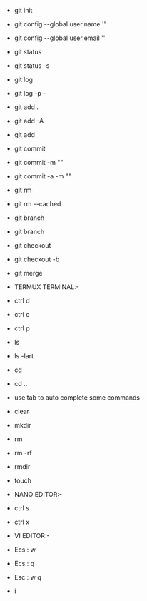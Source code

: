 - git init

- git config --global user.name '<choose a user name>'
- git config --global user.email '<enter a email id>'

- git status
- git status -s

- git log
- git log -p -<any number>

- git add .
- git add -A
- git add <file name>

- git commit
- git commit -m "<your reason>"
- git commit -a -m "<your reason>"

- git rm <file name> 
- git rm --cached <file name>

- git branch
- git branch <name of new branch>

- git checkout <branch name>
- git checkout -b <branch name>

- git merge <branch name>



- TERMUX TERMINAL:-
- ctrl d
- ctrl c
- ctrl p
- ls
- ls -lart
- cd <folder name>
- cd ..
- use tab to auto complete some commands
- clear
- mkdir <name your new folder>
- rm <file name>
- rm -rf <file name>
- rmdir <folder name>
- touch <name of new file>




- NANO EDITOR:-
- ctrl s
- ctrl x


- VI EDITOR:-
- Ecs : w
- Ecs : q
- Esc : w q
- i
